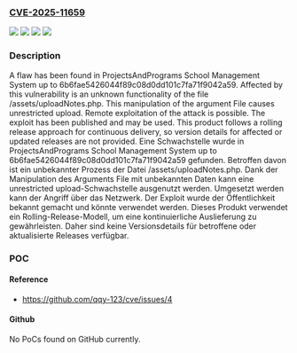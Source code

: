 ### [CVE-2025-11659](https://cve.mitre.org/cgi-bin/cvename.cgi?name=CVE-2025-11659)
![](https://img.shields.io/static/v1?label=Product&message=School%20Management%20System&color=blue)
![](https://img.shields.io/static/v1?label=Version&message=6b6fae5426044f89c08d0dd101c7fa71f9042a59%20&color=brightgreen)
![](https://img.shields.io/static/v1?label=Vulnerability&message=Improper%20Access%20Controls&color=brightgreen)
![](https://img.shields.io/static/v1?label=Vulnerability&message=Unrestricted%20Upload&color=brightgreen)

### Description

A flaw has been found in ProjectsAndPrograms School Management System up to 6b6fae5426044f89c08d0dd101c7fa71f9042a59. Affected by this vulnerability is an unknown functionality of the file /assets/uploadNotes.php. This manipulation of the argument File causes unrestricted upload. Remote exploitation of the attack is possible. The exploit has been published and may be used. This product follows a rolling release approach for continuous delivery, so version details for affected or updated releases are not provided.
Eine Schwachstelle wurde in ProjectsAndPrograms School Management System up to 6b6fae5426044f89c08d0dd101c7fa71f9042a59 gefunden. Betroffen davon ist ein unbekannter Prozess der Datei /assets/uploadNotes.php. Dank der Manipulation des Arguments File mit unbekannten Daten kann eine unrestricted upload-Schwachstelle ausgenutzt werden. Umgesetzt werden kann der Angriff über das Netzwerk. Der Exploit wurde der Öffentlichkeit bekannt gemacht und könnte verwendet werden. Dieses Produkt verwendet ein Rolling-Release-Modell, um eine kontinuierliche Auslieferung zu gewährleisten. Daher sind keine Versionsdetails für betroffene oder aktualisierte Releases verfügbar.

### POC

#### Reference
- https://github.com/qqy-123/cve/issues/4

#### Github
No PoCs found on GitHub currently.

